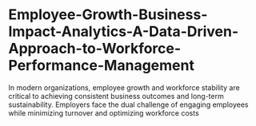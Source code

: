 # Employee-Growth-Business-Impact-Analytics-A-Data-Driven-Approach-to-Workforce-Performance-Management
In modern organizations, employee growth and workforce stability are critical to achieving consistent business outcomes and long-term sustainability. Employers face the dual challenge of engaging employees while minimizing turnover and optimizing workforce costs

